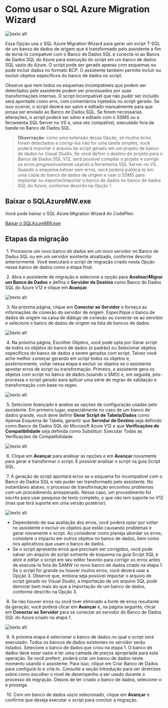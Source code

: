 <properties 
   pageTitle="Usar o SQL Azure Migration Wizard | Microsoft Azure" 
   description="Banco de Dados SQL do Microsoft Azure, migração de banco de dados, importar banco de dados, exportar banco de dados, assistente de migração" 
   services="sql-database" 
   documentationCenter="" 
   authors="pehteh" 
   manager="jeffreyg" 
   editor="monicar"/>


<tags
   ms.service="sql-database"
   ms.devlang="NA"
   ms.topic="article"
   ms.tgt_pltfrm="NA"
   ms.workload="data-management" 
   ms.date="07/01/2015"
   ms.author="pehteh"/>


# Como usar o SQL Azure Migration Wizard


![texto alt](./media/sql-database-migration-wizard/01SAMWDiagram.png)


Essa Opção usa o SQL Azure Migration Wizard para gerar um script T-SQL de um banco de dados de origem que é transformado pelo assistente a fim de torná-lo compatível com o Banco de Dados SQL e conectá-lo ao Banco de Dados SQL do Azure para execução do script em um banco de dados SQL vazio do Azure. O script pode ser gerado apenas com esquemas ou pode incluir dados no formato BCP. O assistente também permite incluir ou excluir objetos específicos do banco de dados no script.


Observe que nem todos os esquemas incompatíveis que podem ser detectados pelo assistente podem ser processados por suas transformações internas. O script incompatível que não puder ser incluído será apontado como erro, com comentários injetados no script gerado. Se isso ocorrer, o script deverá ser salvo e editado manualmente para que possa ser enviado ao Banco de Dados SQL. Se forem necessárias alterações, o script poderá ser salvo e editado com o SSMS ou a ferramenta SQL Server no VS e, uma vez compatível, executado fora da banda no Banco de Dados SQL.


> **Observação**: como uma extensão dessa Opção, se muitos erros forem detectados e corrigi-los não for uma tarefa simples, você poderá importar o arquivo de script gerado em um projeto de banco de dados no Visual Studio. Se você definir o destino do projeto para o Banco de Dados SQL V12, será possível compilar o projeto e corrigir os erros progressivamente usando a ferramenta SQL Server no VS. Quando o esquema estiver sem erros, você poderá publicá-lo em uma cópia do banco de dados de origem e usar o SSMS para implantar ou exportar/importar o banco de dados no banco de dados SQL do Azure, conforme descrito na Opção 1.


## Baixar o SQLAzureMW.exe


Você pode baixar o SQL Azure Migration Wizard do CodePlex:


[Baixar o SQLAzureMW.exe](http://sqlazuremw.codeplex.com/)


## Etapas da migração


&nbsp;1. Provisione um novo banco de dados em um novo servidor no Banco de Dados SQL ou em um servidor existente atualizado, conforme descrito anteriormente. Você executará o script de migração criado nesta Opção nesse banco de dados como a etapa final.


&nbsp;2. Abra o assistente de migração e selecione a opção para **Analisar/Migrar um Banco de Dados** e defina o **Servidor de Destino** como Banco de Dados SQL do Azure V12 e clique em **Avançar**.


![texto alt](./media/sql-database-migration-wizard/02MigrationWizard.png)


&nbsp;3. Na próxima página, clique em **Conectar ao Servidor** e forneça as informações de conexão do servidor de origem. Especifique o banco de dados de origem na caixa de diálogo de conexão ou conecte-se ao servidor e selecione o banco de dados de origem na lista de bancos de dados.


![texto alt](./media/sql-database-migration-wizard/03MigrationWizard.png)


&nbsp;4. Na próxima página, Escolher Objetos, você pode opta por Gerar script de todos os objetos do banco de dados (o padrão) ou Selecionar objetos específicos do banco de dados a serem gerados com script. Talvez você ache melhor começar gerando em script todos os objetos e, posteriormente, voltar nessa etapa e excluir os objetos se o assistente apontar erros de script ou transformação. Primeiro, o assistente gera os objetos com script no banco de dados (usando o SMO) e, em seguida, pós-processa o script gerado para aplicar uma série de regras de validação e transformação com base no regex.


![texto alt](./media/sql-database-migration-wizard/04MigrationWizard.png)


&nbsp;5. Selecione Avançado e analise as opções de configuração usadas pelo assistente. Em primeiro lugar, especialmente no caso de um banco de dados grande, você deve definir **Gerar Script de Tabela/Dados** como Apenas Esquema de Tabela, garantir que **Servidor de Destino** seja definido como Banco de Dados SQL do Microsoft Azure V12 e que **Verificações de Compatibilidade** seja definida como Substituir: Executar Todas as Verificações de Compatibilidade.


![texto alt](./media/sql-database-migration-wizard/05MigrationWizard.png)


&nbsp;6. Clique em **Avançar** para analisar as opções e em **Avançar** novamente para gerar e transformar o script. É possível analisar o script na guia Script SQL.


&nbsp;7. A geração de script apontará erros se o esquema for incompatível com o Banco de Dados SQL e não puder ser transformado pelo assistente. No instantâneo abaixo, o processo de transformação encontrou problemas com um procedimento armazenado. Nesse caso, um procedimento foi escrito para usar pesquisa de texto completo, o que não tem suporte no V12 (mas que terá suporte em uma versão posterior).


![texto alt](./media/sql-database-migration-wizard/06MigrationWizard.png)


- Dependendo de sua avaliação dos erros, você poderá optar por voltar no assistente e excluir os objetos que estão causando problemas e gerar novamente o script. Ao considerar como planeja abordar os erros, considere o impacto em outros objetos no banco de dados, bem como nos aplicativos que usam o banco de dados.
- Se o script apresenta erros que precisam ser corrigidos, você pode salvar um arquivo de script somente de esquema na guia Script SQL e abrir e editar o script em seu editor favorito para corrigir os erros antes de executá-lo fora do SAMW no novo banco de dados criado na etapa 1. Se o script for grande ou houver muitos erros, você deverá usar a Opção 3. Observe que, embora seja possível importar o arquivo de script gerado no Visual Studio, a importação de um arquivo SQL pode demorar bem mais do que a importação de um banco de dados, conforme descrito na Opção 3. 


&nbsp;8. Se não houver erros ou você tiver eliminado a fonte de erros resultante da geração, você poderá clicar em **Avançar** e, na página seguinte, clicar em **Conectar ao Servidor** para se conectar ao servidor do Banco de Dados SQL do Azure criado na etapa 1.


![texto alt](./media/sql-database-migration-wizard/07MigrationWizard.png)


&nbsp;9. A próxima etapa é selecionar o banco de dados no qual o script será executado. Todos os bancos de dados existentes no servidor serão listados. Selecione o banco de dados que criou na etapa 1. O banco de dados deve estar vazio e ter uma camada de preços apropriada para esta operação. Se você preferir, poderá criar um banco de dados neste momento usando o assistente. Para isso, clique em Criar Banco de Dados para configurá-lo e criá-lo. Consulte a seção Introdução para ver diretrizes sobre como escolher o nível de desempenho a ser usado durante o processo de migração. Depois de ter criado o banco de dados, selecione-o e prossiga.


&nbsp;10. Com um banco de dados vazio selecionado, clique em **Avançar** e confirme que deseja executar o script para concluir a migração.

 

<!---HONumber=August15_HO7-->